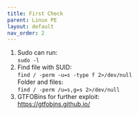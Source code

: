 ```yaml
---
title: First Check
parent: Linux PE
layout: default
nav_order: 2
---
```


1. Sudo can run:\
   `sudo -l`
2. Find file with SUID:\
   `find / -perm -u=s -type f 2>/dev/null`\
   Folder and files:\
   `find / -perm /u=s,g=s 2>/dev/null`
3. GTFOBins for further exploit:\
   https://gtfobins.github.io/
